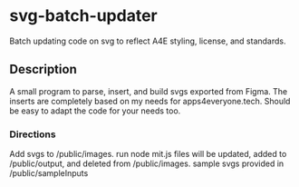 # svg-batch-updater
Batch updating code on svg to reflect A4E styling, license, and standards.

## Description
A small program to parse, insert, and build svgs exported from Figma.  The inserts are completely based on my needs for apps4everyone.tech.  Should be easy to adapt the code for your needs too.

### Directions
Add svgs to /public/images.
run node mit.js
files will be updated, added to /public/output, and deleted from /public/images.
sample svgs provided in /public/sampleInputs
